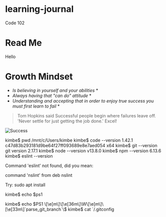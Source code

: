 # learning-journal
Code 102
# Read Me  
Hello 
# Growth Mindset 
* _Is believing in yourself and your abilities_ *  
* _Always having that "can do" attitude_ *
* _Understanding and accepting that in order to enjoy true success you must first learn to fail_ *  

 > Tom Hopkins said Successful people begin where failures leave off. 'Never settle for just getting the job done.' Excel! 
 
![Success](https://www.gilroygannon.com/wp-content/uploads/2016/02/success.jpg)


kimbe$ pwd
/mnt/c/Users/kimbe
kimbe$ code --version
1.42.1
      c47d83b293181d9be64f27ff093689e8e7aed054
                                              x64
                                                 kimbe$ git --version
git version 2.17.1
kimbe$ node --version
v13.8.0
kimbe$ npm --version
6.13.6
kimbe$ eslint --version

Command 'eslint' not found, did you mean:

  command 'nslint' from deb nslint

Try: sudo apt install <deb name>

kimbe$ echo $ps1

kimbe$ echo $PS1
\[\e[m\]\[\e[36m\]\W\[\e[m\]\[\e[33m\]`parse_git_branch`\$
kimbe$ cat `/.gitconfig
>
